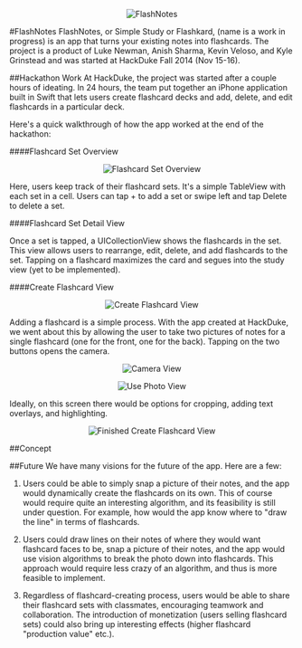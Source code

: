 <p align="center" >
  <img src="assets/circle_badge.png" alt="FlashNotes" title="Flashnotes">
</p>

#FlashNotes
FlashNotes, or Simple Study or Flashkard, (name is a work in progress) is an app that turns your existing notes into flashcards. The project is a product of Luke Newman, Anish Sharma, Kevin Veloso, and Kyle Grinstead and was started at HackDuke Fall 2014 (Nov 15-16).

##Hackathon Work
At HackDuke, the project was started after a couple hours of ideating. In 24 hours, the team put together an iPhone application built in Swift that lets users create flashcard decks and add, delete, and edit flashcards in a particular deck.

Here's a quick walkthrough of how the app worked at the end of the hackathon:

####Flashcard Set Overview


<p align="center" >
  <img src="assets/flashcard_set_overview.png" alt="Flashcard Set Overview" title="Flashcard Set Overview">
</p>


Here, users keep track of their flashcard sets. It's a simple TableView with each set in a cell. Users can tap + to add a set or swipe left and tap Delete to delete a set.

####Flashcard Set Detail View

<!---
![Flashcard Set Detail View](assets/flashcard_set_detail_view.png)
-->

Once a set is tapped, a UICollectionView shows the flashcards in the set. This view allows users to rearrange, edit, delete, and add flashcards to the set. Tapping on a flashcard maximizes the card and segues into the study view (yet to be implemented).

####Create Flashcard View


<p align="center" >
  <img src="assets/create_flashcard_view.png" alt="Create Flashcard View" title="Create Flashcard View">
</p>


Adding a flashcard is a simple process. With the app created at HackDuke, we went about this by allowing the user to take two pictures of notes for a single flashcard (one for the front, one for the back). Tapping on the two buttons opens the camera.


<p align="center" >
  <img src="assets/camera_view.png" alt="Camera View" title="Camera View">
</p>


<p align="center" >
  <img src="assets/use_photo_view.png" alt="Use Photo View" title="Use Photo View">
</p>


Ideally, on this screen there would be options for cropping, adding text overlays, and highlighting.


<p align="center" >
  <img src="assets/finished_create_flashcard_view.png" alt="Finished Create Flashcard View" title="Finished Create Flashcard View">
</p>

##Concept

##Future
We have many visions for the future of the app. Here are a few:

1. Users could be able to simply snap a picture of their notes, and the app would dynamically create the flashcards on its own. This of course would require quite an interesting algorithm, and its feasibility is still under question. For example, how would the app know where to "draw the line" in terms of flashcards.

2. Users could draw lines on their notes of where they would want flashcard faces to be, snap a picture of their notes, and the app would use vision algorithms to break the photo down into flashcards. This approach would require less crazy of an algorithm, and thus is more feasible to implement.

3. Regardless of flashcard-creating process, users would be able to share their flashcard sets with classmates, encouraging teamwork and collaboration. The introduction of monetization (users selling flashcard sets) could also bring up interesting effects (higher flashcard "production value" etc.).
